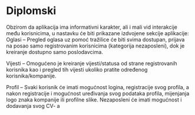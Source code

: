 # Diplomski
Obzirom da aplikacija ima informativni karakter, ali i mali vid interakcije među korisnicima,
u nastavku će biti prikazane izdvojene sekcije aplikacije:   
 Oglasi – Pregled oglasa uz pomoć tražilice će biti svima dostupan, prijava na posao samo registrovanim korisnicima (kategorija nezaposleni), 
 dok je kreiranje dostupno samo poslodavcima. 
 
 Vijesti – Omogućeno je kreiranje vijesti/statusa od strane registrovanih korisnika kao i pregled tih vijesti ukoliko pratite određenog korisnika/kompanije. 
 
 Profil – Svaki korisnik će imati mogućnost logina, registracije svog profila, a nakon registracije i mogućnost uređivanja svog podataka profila, mijenjanja logo
 znaka kompanije ili profilne slike. Nezaposleni će imati mogućnost i dodavanja svog CV- a